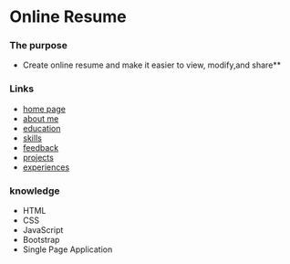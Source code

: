 # Online Resume
### The purpose 
* Create online resume and make it easier to view, modify,and share**

### Links
* [home page](https://full-gozan.github.io/portfolio/home.html)
* [about me](https://full-gozan.github.io/portfolio/viewer/aboutme.html)
* [education](https://full-gozan.github.io/portfolio/viewer/education.html)
* [skills](https://full-gozan.github.io/portfolio/viewer/skills.html)
* [feedback](https://full-gozan.github.io/portfolio/viewer/feedback.html)
* [projects](https://full-gozan.github.io/portfolio/viewer/projects.html)
* [experiences](https://full-gozan.github.io/portfolio/viewer/experiences.html)

### knowledge
* HTML
* CSS
* JavaScript
* Bootstrap
* Single Page Application
